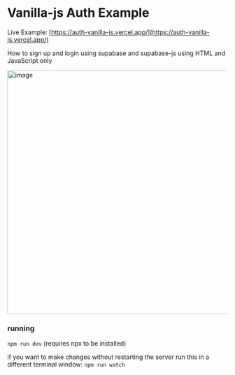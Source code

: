 # Vanilla-js Auth Example

Live Example: [https://auth-vanilla-js.vercel.app/](https://auth-vanilla-js.vercel.app/)

How to sign up and login using supabase and supabase-js using HTML and JavaScript only

<img width="558" alt="image" src="https://user-images.githubusercontent.com/458736/88377414-b6fb4180-cdd1-11ea-8061-103ec4577b7b.png">

### running

`npm run dev` (requires npx to be installed)

if you want to make changes without restarting the server run this in a different terminal window:
`npm run watch`
